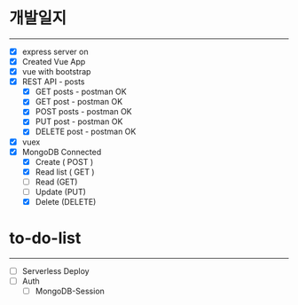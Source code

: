 # 개발일지

---

- [x] express server on
- [x] Created Vue App
- [x] vue with bootstrap
- [x] REST API - posts
  - [x] GET posts - postman OK
  - [x] GET post - postman OK
  - [x] POST posts - postman OK
  - [x] PUT post - postman OK
  - [x] DELETE post - postman OK
- [x] vuex
- [x] MongoDB Connected
  - [x] Create ( POST )
  - [x] Read list ( GET )
  - [ ] Read (GET)
  - [ ] Update (PUT)
  - [x] Delete (DELETE)

# to-do-list

---

- [ ] Serverless Deploy
- [ ] Auth
  - [ ] MongoDB-Session
